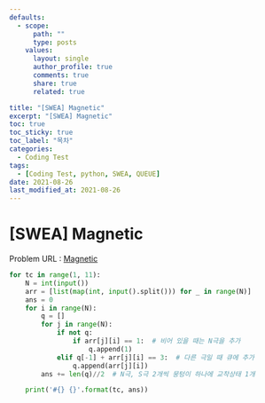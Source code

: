 ```yaml
---
defaults:
  - scope:
      path: ""
      type: posts
    values:
      layout: single
      author_profile: true
      comments: true
      share: true
      related: true

title: "[SWEA] Magnetic"
excerpt: "[SWEA] Magnetic"
toc: true
toc_sticky: true
toc_label: "목차"
categories:
  - Coding Test
tags:
  - [Coding Test, python, SWEA, QUEUE]
date: 2021-08-26
last_modified_at: 2021-08-26
---
```

# [SWEA] Magnetic

Problem URL : [Magnetic](https://swexpertacademy.com/main/code/problem/problemDetail.do?contestProbId=AV14hwZqABsCFAYD)

```python
for tc in range(1, 11):
    N = int(input())
    arr = [list(map(int, input().split())) for _ in range(N)]
    ans = 0
    for i in range(N):
        q = []
        for j in range(N):
            if not q:
                if arr[j][i] == 1:  # 비어 있을 때는 N극을 추가
                    q.append(1)
            elif q[-1] + arr[j][i] == 3:  # 다른 극일 때 큐에 추가
                q.append(arr[j][i])
        ans += len(q)//2  # N극, S극 2개씩 뭉텅이 하나에 교착상태 1개

    print('#{} {}'.format(tc, ans))
```

